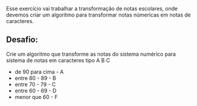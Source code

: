Esse exercício vai trabalhar a transformação de notas escolares, onde devemos criar um algoritmo para transformar notas númericas em notas de caracteres.

## Desafio:

Crie um algoritmo que transforme as notas do sistema
numérico para sistema de notas em caracteres tipo A B C

* de 90 para cima -   A
* entre 80 - 89   -   B
* entre 70 - 79   -   C
* entre 60 - 69   -   D
* menor que 60    -   F
